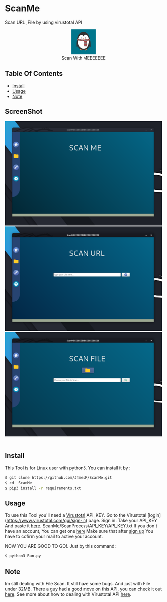 # ScanMe
Scan URL ,File by using virustotal API

<p align="center">
<img width="80" src="https://github.com/J4mesF/ScanMe/blob/master/img/me.jpg" /><br>
Scan With MEEEEEEE
</p>

## Table Of Contents
- [Install](#install)
- [Usage](#usage)
- [Note](#note)

## ScreenShot
<img src="https://raw.githubusercontent.com/J4mesF/ScanMe/master/img/1.png" /><br>
<img src="https://raw.githubusercontent.com/J4mesF/ScanMe/master/img/3.png" /><br>
<img src="https://raw.githubusercontent.com/J4mesF/ScanMe/master/img/2.png" /><br>
<br>

## Install
This Tool is for Linux user with python3.
You can install it by :
```bash
$ git clone https://github.com/J4mesF/ScanMe.git
$ cd  ScanMe
$ pip3 install -r requirements.txt 
```
## Usage
To use this Tool you'll need a [Virustotal](https://www.virustotal.com/gui/home) API_KEY.
Go to the Virustotal [login] (https://www.virustotal.com/gui/sign-in) page. 
Sign in.
Take your API_KEY 
And paste it [here](https://github.com/J4mesF/ScanMe/blob/master/ScanProcess/API_KEY/API_KEY.txt).  ScanMe/ScanProcess/API_KEY/API_KEY.txt 
If you don't have an account, You can get one [here](https://www.virustotal.com/gui/join-us)
Make sure that after [sign up](https://www.virustotal.com/gui/join-us) You have to cofirm your mail to active your account.

NOW YOU ARE GOOD TO GO!.
Just by this command:
```bash
$ python3 Run.py
```
## Note
Im still dealing with File Scan. It still have some bugs.
And just with File under 32MB.
There a guy had a good move on this API, you can check it out [here](https://github.com/tr4cefl0w/virustotal3).
See more about how to dealing with Virustotal API [here](https://developers.virustotal.com/v3.0/reference).

